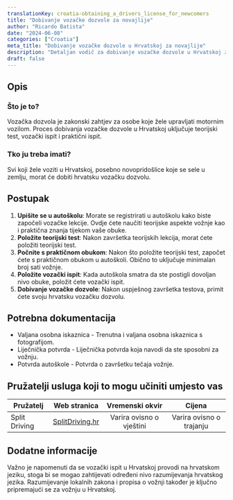 ```yaml
---
translationKey: croatia-obtaining_a_drivers_license_for_newcomers
title: "Dobivanje vozačke dozvole za novajlije"
author: "Ricardo Batista"
date: "2024-06-08"
categories: ["Croatia"]
meta_title: "Dobivanje vozačke dozvole u Hrvatskoj za novajlije"
description: "Detaljan vodič za dobivanje vozačke dozvole u Hrvatskoj za novajlije."
draft: false
---
```


## Opis
### Što je to?
Vozačka dozvola je zakonski zahtjev za osobe koje žele upravljati motornim vozilom. Proces dobivanja vozačke dozvole u Hrvatskoj uključuje teorijski test, vozački ispit i praktični ispit.

### Tko ju treba imati?
Svi koji žele voziti u Hrvatskoj, posebno novopridošlice koje se sele u zemlju, morat će dobiti hrvatsku vozačku dozvolu.

## Postupak
1. **Upišite se u autoškolu**: Morate se registrirati u autoškolu kako biste započeli vozačke lekcije. Ovdje ćete naučiti teorijske aspekte vožnje kao i praktična znanja tijekom vaše obuke.
2. **Položite teorijski test**: Nakon završetka teorijskih lekcija, morat ćete položiti teorijski test.
3. **Počnite s praktičnom obukom**: Nakon što položite teorijski test, započet ćete s praktičnom obukom u autoškoli. Obično to uključuje minimalan broj sati vožnje.
4. **Položite vozački ispit**: Kada autoškola smatra da ste postigli dovoljan nivo obuke, položit ćete vozački ispit.
5. **Dobivanje vozačke dozvole**: Nakon uspješnog završetka testova, primit ćete svoju hrvatsku vozačku dozvolu.

## Potrebna dokumentacija
- Valjana osobna iskaznica - Trenutna i valjana osobna iskaznica s fotografijom.
- Liječnička potvrda - Liječnička potvrda koja navodi da ste sposobni za vožnju.
- Potvrda autoškole - Potvrda o završetku tečaja vožnje.

## Pružatelji usluga koji to mogu učiniti umjesto vas

| Pružatelj      |     Web stranica     |     Vremenski okvir    |       Cijena      |
| --------------- | --------------- |  :-------------: | :-------------: |
| Split Driving   |  [SplitDriving.hr](http://www.splitdriving.hr/)    |   Varira ovisno o vještini      |  Varira ovisno o trajanju      |

## Dodatne informacije
Važno je napomenuti da se vozački ispit u Hrvatskoj provodi na hrvatskom jeziku, stoga bi se mogao zahtijevati određeni nivo razumijevanja hrvatskog jezika. Razumijevanje lokalnih zakona i propisa o vožnji također je ključno pripremajući se za vožnju u Hrvatskoj.